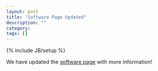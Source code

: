 ```yaml
---
layout: post
title: "Software Page Updated"
description: ""
category: 
tags: []
---
```

{% include JB/setup %}

We have updated the [software page]({{site.baseurl}}/Software_Packages.html) with more information!
